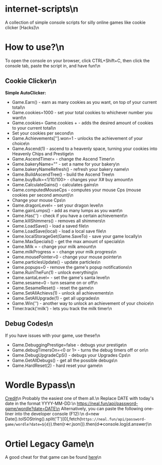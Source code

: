 # internet-scripts\n
A collection of simple console scripts for silly online games like cookie clicker [Hacks]\n

# How to use?\n
To open the console on your browser, click CTRL+Shift+C, then click the console tab, paste the script in, and have fun!\n

## Cookie Clicker\n

**Simple AutoClicker:**
- Game.Earn(<cookie amount>) - earn as many cookies as you want, on top of your current total\n
- Game.cookies=1000 - set your total cookies to whichever number you want\n
- Game.cookies= Game.cookies + <number> - adds the desired amount of cookies to your current total\n
- Set your cookies per second\n
- Game.Achievements['<achievement name>'].won=1 - unlocks the achievement of your choice\n
- Game.Ascend(1) - ascend to a heavenly space, turning your cookies into Heavenly Chips and Prestige\n
- Game.AscendTimer=<time> - change the Ascend Timer\n
- Game.bakeryName="<bakery name>" - set a name for your bakery\n
- Game.bakeryNameRefresh() - refresh your bakery name\n
- Game.BuildAscendTree() - build the Ascend Tree\n
- Game.buyBulk=<1/10/100> - changes your X# buy amount\n
- Game.CalculateGains() - calculates gains\n
- Game.computedMouseCps - computes your mouse Cps (mouse cookies per second amount)\n
- Change your mouse Cps\n
- Game.dragonLevel=<level> - set your dragon level\n
- Game.gainLumps(<amount of lumps>) - add as many lumps as you want\n
- Game.Has('<achievement name>') - check if you have a certain achievement\n
- Game.killShimmers() - removes all shimmers\n
- Game.LoadSave() - load a saved file\n
- Game.LoadSave(local) - load a local save file\n
- Game.localStorageGet(Game.SaveTo) - save your game locally\n
- Game.MaxSpecials() - get the max amount of specials\n
- Game.Milk = <amount> - change your milk amount\n
- Game.milkProgress = <milk amount> - change your milk progress\n
- Game.mousePointer=0 - change your mouse pointer\n
- Game.particlesUpdate() - update particles\n
- Game.popups=0 - remove the game's popup notifications\n
- Game.RuinTheFun(1) - unlock everything\n
- Game.santaLevel=<level> - set the game's santa level\n
- Game.sesame=0 - turn sesame on or off\n
- Game.SesameReset() - reset the game\n
- Game.SetAllAchievs(1) - unlock all achievements\n
- Game.SetAllUpgrade(1) - get all upgrades\n
- Game.Win('<achievement name>') - another way to unlock an achievement of your choice\n
- Timer.track('milk') - lets you track the milk timer\n

## Debug Codes\n
If you have issues with your game, use these!\n
- Game.DebuggingPrestige=false - debugs your prestige\n
- Game.debugTimersOn=<0 or 1> - turns the debug timers off or on\n
- Game.DebugUpgradeCpS() - debugs your Upgrades Cps\n
- Game.GetAllDebugs() - get all the possible debugs\n
- Game.HardReset(2) - hard reset your game\n

# Wordle Bypass\n
[Credit](https://github.com/pog5/nealpasswordgame/blob/main/CHEATS.md)\n
Probably the easiest one of them all.\n
Replace DATE with today's date in the format YYYY-MM-DD:\n
https://neal.fun/api/password-game/wordle?date=DATE\n
Alternatively, you can paste the following one-liner into the developer console (F12):\n
d=new Date().toISOString().split('T')[0],fetch(`https://neal.fun/api/password-game/wordle?date=${d}`).then(r=>r.json()).then(d=>console.log(d.answer)\n

# Ortiel Legacy Game\n
A good cheat for that game can be found [here](https://github.com/geekahedron/heritage/tree/master)\n
